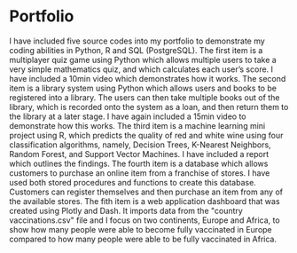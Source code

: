 # Portfolio

I have included five source codes into my portfolio to demonstrate my coding abilities in Python, R and SQL (PostgreSQL). The first item is a multiplayer quiz game using Python which allows multiple users to take a very simple mathematics quiz, and which calculates each user’s score. I have included a 10min video which demonstrates how it works. The second item is a library system using Python which allows users and books to be registered into a library. The users can then take multiple books out of the library, which is recorded onto the system as a loan, and then return them to the library at a later stage. I have again included a 15min video to demonstrate how this works. The third item is a machine learning mini project using R, which predicts the quality of red and white wine using four classification algorithms, namely,  Decision Trees, K-Nearest Neighbors, Random Forest, and Support Vector Machines. I have included a report which outlines the findings. The fourth item is a database which allows customers to purchase an online item from a franchise of stores. I have used both stored procedures and functions to create this database. Customers can register themselves and then purchase an item from any of the available stores. The fith item is a web application dashboard that was created using Plotly and Dash. It imports data from the "country vaccinations.csv" file and I focus on two continents, Europe and Africa, to show how many people were able to become fully vaccinated in Europe compared to how many people were able to be fully vaccinated in Africa. 
